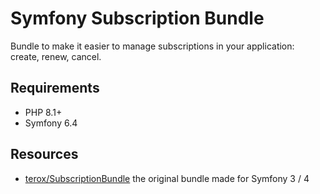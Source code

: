 # Symfony Subscription Bundle

Bundle to make it easier to manage subscriptions in your application: create, renew, cancel.

## Requirements

- PHP 8.1+
- Symfony 6.4

## Resources

- [terox/SubscriptionBundle](https://github.com/terox/SubscriptionBundle) the original bundle made for Symfony 3 / 4